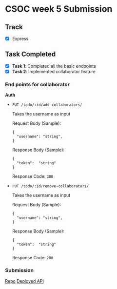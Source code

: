 # CSOC week 5 Submission

## Track

- [x] Express

## Task Completed

- [x] **Task 1**: Completed all the basic endpoints
- [x] **Task 2**: Implemented collaborator feature

### End points for collaborator

**Auth**

-   `PUT /todo/:id/add-collaborators/` 

	Takes the username as input
  
	Request Body (Sample):
	```
	{
	  "username": "string",
	}
	```
	Response Body (Sample):
	```
	{
	  "token":  "string"
	}
	```
	Response Code: `200`


-   `PUT /todo/:id/remove-collaborators/` 

	Takes the username as input
  
	Request Body (Sample):
	```
	{
	  "username": "string",
	}
	```
	Response Body (Sample):
	```
	{
	  "token":  "string"
	}
	```
	Response Code: `200`

### Submission

[Repo](https://github.com/MohitSharma-21/CSOC-2021-task-5-Express-Apis/tree/mohit)
[Deployed API ](https://mohitsharma-21.github.io/tic-tac-toe/)
